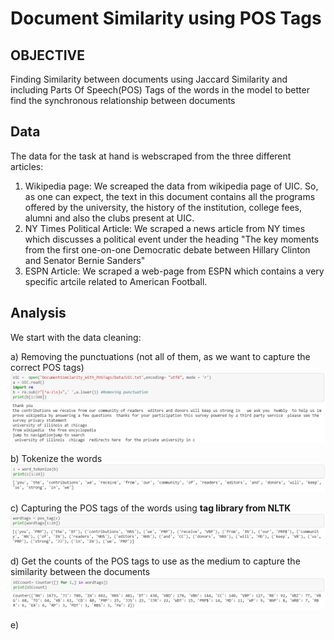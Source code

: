 # Document Similarity using POS Tags
## OBJECTIVE
Finding Similarity between documents using Jaccard Similarity and including Parts Of Speech(POS) Tags of the words in the model to better find the synchronous relationship between documents 

## Data
The data for the task at hand is webscraped from the three different articles:
1. Wikipedia page: We screaped the data from wikipedia page of UIC. So, as one can expect, the text in this document contains all the programs offered by the university, the history of the institution, college fees, alumni and also the clubs present at UIC.
2. NY Times Political Article: We scraped a news article from NY times which discusses a political event under the heading "The key moments from the first one-on-one Democratic debate between Hillary Clinton and Senator Bernie Sanders"
3. ESPN Article: We scraped a web-page from ESPN which contains a very specific artcile related to American Football.

## Analysis
We start with the data cleaning:

a) Removing the punctuations (not all of them, as we want to capture the correct POS tags)
![GitHub Logo](/images/text_cleaning.PNG)

b) Tokenize the words
![GitHub Logo](/images/tokenize.PNG)

c) Capturing the POS tags of the words using **tag library from NLTK**
![GitHub Logo](/images/postag.PNG)

d) Get the counts of the POS tags to use as the medium to capture the similarity between the documents
![GitHub Logo](/images/counting.PNG)

e) 
